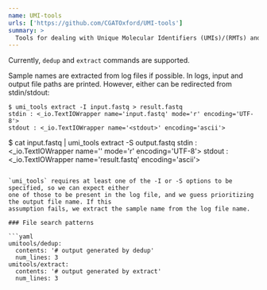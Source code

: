 ```yaml
---
name: UMI-tools
urls: ['https://github.com/CGATOxford/UMI-tools']
summary: >
  Tools for dealing with Unique Molecular Identifiers (UMIs)/(RMTs) and scRNA-Seq barcodes
---
```


Currently, `dedup` and `extract` commands are supported.

Sample names are extracted from log files if possible. In logs, input and output file paths are printed.
However, either can be redirected from stdin/stdout:

```
$ umi_tools extract -I input.fastq > result.fastq
stdin : <_io.TextIOWrapper name='input.fastq' mode='r' encoding='UTF-8'>
stdout : <_io.TextIOWrapper name='<stdout>' encoding='ascii'>
```

$ cat input.fastq | umi_tools extract -S output.fastq
stdin : <_io.TextIOWrapper name='<stdin>' mode='r' encoding='UTF-8'>
stdout : <_io.TextIOWrapper name='result.fastq' encoding='ascii'>
```

`umi_tools` requires at least one of the -I or -S options to be specified, so we can expect either
one of those to be present in the log file, and we guess prioritizing the output file name. If this
assumption fails, we extract the sample name from the log file name.

### File search patterns

```yaml
umitools/dedup:
  contents: '# output generated by dedup'
  num_lines: 3
umitools/extract:
  contents: '# output generated by extract'
  num_lines: 3
```